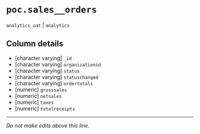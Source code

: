 # `poc.sales__orders`
`analytics_uat` | `analytics`

## Column details
* [character varying] `_id`
* [character varying] `organizationid`
* [character varying] `status`
* [character varying] `statuschanged`
* [character varying] `ordertotals`
* [numeric]   `grosssales`
* [numeric]   `netsales`
* [numeric]   `taxes`
* [numeric]   `totalreceipts`

-------------------------------------------------------------------------------
*Do not make edits above this line.*
